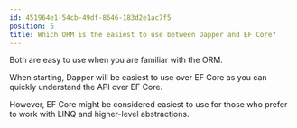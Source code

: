 ```yaml
---
id: 451964e1-54cb-49df-8646-183d2e1ac7f5
position: 5
title: Which ORM is the easiest to use between Dapper and EF Core?
---
```


Both are easy to use when you are familiar with the ORM. 

When starting, Dapper will be easiest to use over EF Core as you can quickly understand the API over EF Core.

However, EF Core might be considered easiest to use for those who prefer to work with LINQ and higher-level abstractions. 